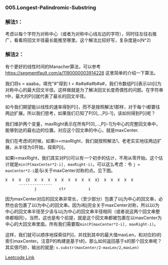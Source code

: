 ### 005.Longest-Palindromic-Substring

### 解法1：
考虑以每个字符为对称中心（或者为对称中心线左边的字符），同时往左往右推广，看看将回文半径最长能推至哪里。这个解法比较好写，复杂度是o(N^2)

### 解法2：
有个更好的线性时间的Manacher算法，可以参考 https://segmentfault.com/a/1190000003914228 这里简单的介绍一下算法。

我们将s = aaaba，填充"#"得到 t = #a#a#a#b#a#，我们令数组P[i]表示以t[i]为对称中心的最大回文半径。这样做就是为了解决回文长度奇偶性的问题。在字符串t中，最大的P[i]就代表了最长的回文半径。

如今我们期望能以线性的速率得到P[i]，而不是按照解法1那样，对于每个i都要往两边扩展。所以我们思考，如果我们已知了P[0],..,P[i-1]，该如何得到P[i]呢？

我们维护两个变量，maxRight表示在所有P[0],...,P[i-1]为中心的完整回文串中，能够到达的最右边的位置。对应这个回文串的中心，就是maxCenter.

我们在考虑i的时候，如果i>=maxRight，我们就按照解法1，老老实实地往两边扩展，从半径为0开始，探索P[i]。

如果i<maxRight，我们其实对P[i]可以有一个初步的估计，不用从零开始。这个估计就是```min(P[maxCenter*2-i], maxRight-i)```。可以这么考虑：令 ```j = maxCenter*2-i```是与i关于maxCenter对称的点。见下图。
```
X  X  X  {X  X  X  X  X  X  X  X  X  X  X}  X  X  X  X  X
      ---------------
             j          ctr          i
```
因为maxCenter对应的回文串非常长，（至少部分）包裹了以j为中心的回文串，必然也会包裹了以i为中心的回文串。因为i和j完全关于maxCenter对称，所以以i为中心的回文串半径至少该与以j为中心的回文串半径相同（或者说这两个回文串整体都相同）。当然，这也是有个前提，就是这个回文串都被包裹在以maxCenter为中心的大回文串里面。所有我们需要取```min(P[maxCenter*2-i], maxRight-i)```。

这样，我们就可以顺序地探索往P[i]，并找到其中的最大值maxLen，和对应的i的索引maxCenter。注意P的构建是基于t的，那么如何返回基于s的那个回文串呢？其实很巧妙，输出的就是:
```s.substr(maxCenter/2-maxLen/2,maxLen)```


[Leetcode Link](https://leetcode.com/problems/longest-palindromic-substring)

